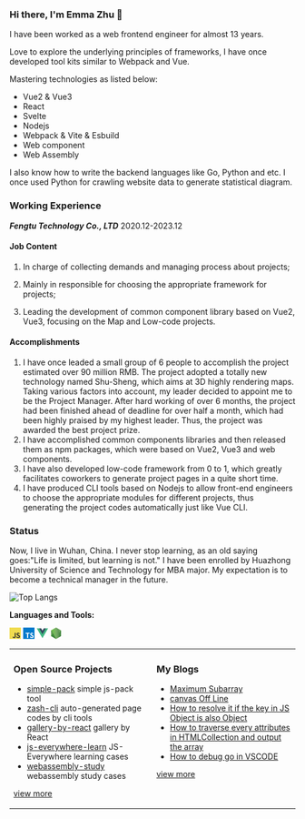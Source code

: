  ### Hi there, I'm Emma Zhu 👋

I have been worked as a web frontend engineer for almost 13 years.

Love to explore the underlying principles of frameworks, I have once developed tool kits similar to Webpack and Vue.

Mastering technologies as listed below:
- Vue2 & Vue3
- React
- Svelte
- Nodejs
- Webpack & Vite & Esbuild
- Web component
- Web Assembly

I also know how to write the backend languages like Go, Python and etc. I once used Python for crawling website data to generate statistical diagram.


### Working Experience

***Fengtu Technology Co., LTD***  2020.12-2023.12

#### Job Content
1. In charge of collecting demands and managing process about projects;

2. Mainly in responsible for choosing the appropriate framework for projects;

3. Leading the development of common component library based on Vue2, Vue3, focusing on the Map and Low-code projects.

#### Accomplishments
1. I have once leaded a small group of 6 people to accomplish the project estimated over 90 million RMB. The project adopted a totally new technology named Shu-Sheng, which aims at 3D highly rendering maps. Taking various factors into account, my leader decided to appoint me to be the Project Manager. After hard working of over 6 months, the project had been finished ahead of deadline for over half a month, which had been highly praised by my highest leader. Thus, the project was awarded the best project prize.
2. I have accomplished common components libraries and then released them as npm packages, which were based on Vue2, Vue3 and web components.
3. I have also developed low-code framework from 0 to 1, which greatly facilitates coworkers to generate project pages in a quite short time.
4. I have produced CLI tools based on Nodejs to allow front-end engineers to choose the appropriate modules for different projects, thus generating the project codes automatically just like Vue CLI.



### Status

Now, I live in Wuhan, China. I never stop learning, as an old saying goes:"Life is limited, but learning is not." I have been enrolled by Huazhong University of Science and Technology for MBA major. My expectation is to become a technical manager in the future.


![Top Langs](https://github-readme-stats.vercel.app/api/top-langs/?username=zwf193071&layout=compact)


**Languages and Tools:**  

<code><img height="20" src="https://raw.githubusercontent.com/github/explore/80688e429a7d4ef2fca1e82350fe8e3517d3494d/topics/javascript/javascript.png"></code>
<code><img height="20" src="https://raw.githubusercontent.com/github/explore/80688e429a7d4ef2fca1e82350fe8e3517d3494d/topics/typescript/typescript.png"></code>
<code><img height="20" src="https://raw.githubusercontent.com/github/explore/80688e429a7d4ef2fca1e82350fe8e3517d3494d/topics/vue/vue.png"></code>
<code><img height="20" src="https://raw.githubusercontent.com/github/explore/80688e429a7d4ef2fca1e82350fe8e3517d3494d/topics/nodejs/nodejs.png"></code>


<table><tr>
<td valign="top" width="50%">

### Open Source Projects 
- [simple-pack](https://github.com/zwf193071/simple-pack) simple js-pack tool	
- [zash-cli](https://github.com/zwf193071/zash-cli) auto-generated page codes by cli tools
- [gallery-by-react](https://github.com/zwf193071/gallery-by-react) gallery by React  
- [js-everywhere-learn](https://github.com/zwf193071/js-everywhere-learn) JS-Everywhere learning cases
- [webassembly-study](https://github.com/zwf193071/webassembly-study) webassembly study cases
   
[view more](https://github.com/zwf193071?tab=repositories)	 

	
</td>
<td valign="top" width="50%">

### My Blogs
- [Maximum Subarray](https://blog.csdn.net/zwf193071/article/details/108868750)
- [canvas Off Line](https://blog.csdn.net/zwf193071/article/details/108361194)
- [How to resolve it if the key in JS Object is also Object ](https://blog.csdn.net/zwf193071/article/details/108278200)
- [How to traverse every attributes in HTMLCollection and output the array](https://blog.csdn.net/zwf193071/article/details/108273870)
- [How to debug go in VSCODE](https://blog.csdn.net/zwf193071/article/details/108198244)

[view more](https://blog.csdn.net/zwf193071)

</td>
</tr></table>
